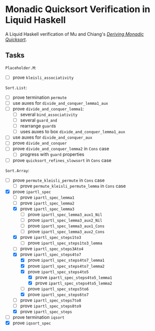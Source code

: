 # Monadic Quicksort Verification in Liquid Haskell

A Liquid Haskell verification of Mu and Chiang's _[Deriving Monadic
Quicksort][mu s, chiang t - declarative pearl- deriving monadic quicksort]_.

## Tasks

`Placeholder.M`:

- [ ] prove `kleisli_associativity`

`Sort.List`:

- [ ] prove termination `permute`
- [ ] use auxes for `divide_and_conquer_lemma1_aux`
- [ ] prove `divide_and_conquer_lemma1`:
  - [ ] several `bind_associativity`
  - [ ] several `guard_and`
  - [ ] rearrange `guard`s
  - [ ] uses auxes to box `divide_and_conquer_lemma1_aux`
- [ ] use auxes for `divide_and_conquer_aux`
- [ ] prove `divide_and_conquer`
- [ ] prove `divide_and_conquer_lemma2` in `Cons` case
  - [ ] progress with `guard` properties
- [ ] prove `quicksort_refines_slowsort` in `Cons` case

`Sort.Array`:

- [ ] prove `permute_kleisli_permute` in `Cons` case
  - [ ] prove `permute_kleisli_permute_lemma` in `Cons` case
- [x] prove `ipartl_spec`
  - [ ] prove `ipartl_spec_lemma1`
  - [ ] prove `ipartl_spec_lemma2`
  - [x] prove `ipartl_spec_lemma3`
    - [ ] prove `ipartl_spec_lemma3_aux1_Nil`
    - [ ] prove `ipartl_spec_lemma3_aux2_Nil`
    - [ ] prove `ipartl_spec_lemma3_aux1_Cons`
    - [ ] prove `ipartl_spec_lemma3_aux2_Cons`
  - [x] prove `ipartl_spec_steps1to3`
    - [ ] prove `ipartl_spec_steps1to3_lemma`
  - [ ] prove `ipartl_spec_steps3Ato4`
  - [x] prove `ipartl_spec_steps4to7`
    - [x] prove `ipartl_spec_steps4to7_lemma1`
    - [x] prove `ipartl_spec_steps4to7_lemma2`
    - [x] prove `ipartl_spec_steps4to5`
      - [x] prove `ipartl_spec_steps4to5_lemma1`
      - [x] prove `ipartl_spec_steps4to5_lemma2`
    - [ ] prove `ipartl_spec_steps5to6`
    - [x] prove `ipartl_spec_steps6to7`
  - [ ] prove `ipartl_spec_steps7to8`
  - [ ] prove `ipartl_spec_steps8to9`
  - [x] prove `ipartl_spec_steps`
- [ ] prove termination `iqsort`
- [x] prove `iqsort_spec`

<!-- References -->

[mu s, chiang t - declarative pearl- deriving monadic quicksort]:
  https://scm.iis.sinica.edu.tw/pub/2020-monadic-sort.pdf
